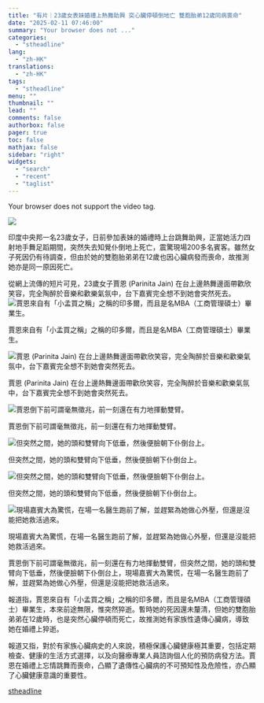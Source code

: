 ```yaml
---
title: "有片｜23歲女表妹婚禮上熱舞助興 突心臟停頓倒地亡 雙胞胎弟12歲同病喪命"
date: "2025-02-11 07:46:00"
summary: "Your browser does not ..."
categories:
  - "stheadline"
lang:
  - "zh-HK"
translations:
  - "zh-HK"
tags:
  - "stheadline"
menu: ""
thumbnail: ""
lead: ""
comments: false
authorbox: false
pager: true
toc: false
mathjax: false
sidebar: "right"
widgets:
  - "search"
  - "recent"
  - "taglist"
---
```


Your browser does not support the video tag.



![](https://image.stheadline.com/f/680p0/0x0/100/none/3a42ad9e20c5bdd46b2cee5ffcf01b99/stheadline/inewsmedia/20250211/_2025021107384762407.jpg)






印度中央邦一名23歲女子，日前參加表妹的婚禮時上台跳舞助興，正當她活力四射地手舞足蹈期間，突然失去知覺仆倒地上死亡，震驚現場200多名賓客。雖然女子死因仍有待調查，但由於她的雙胞胎弟弟在12歲也因心臟病發而喪命，故推測她亦是同一原因死亡。

從網上流傳的短片可見，23歲女子賈恩 (Parinita Jain) 在台上邊熱舞邊面帶歡欣笑容，完全陶醉於音樂和歡樂氣氛中，台下嘉賓完全想不到她會突然死去。
 ![賈恩來自有「小孟買之稱」之稱的印多爾，而且是名MBA（工商管理碩士）畢業生。](https://image.hkhl.hk/f/1024p0/0x0/100/none/667b853773faeafe31c46c5e6783bd55/2025-02/Screenshot_2025-02-10_at_9_20_30_PM.png)


賈恩來自有「小孟買之稱」之稱的印多爾，而且是名MBA（工商管理碩士）畢業生。



 ![賈恩 (Parinita Jain) 在台上邊熱舞邊面帶歡欣笑容，完全陶醉於音樂和歡樂氣氛中，台下嘉賓完全想不到她會突然死去。](https://image.hkhl.hk/f/1024p0/0x0/100/none/3d3f66e9105b9bb8482e968b5b6a15a2/2025-02/Screenshot_2025-02-10_at_9_28_04_PM.png)


賈恩 (Parinita Jain) 在台上邊熱舞邊面帶歡欣笑容，完全陶醉於音樂和歡樂氣氛中，台下嘉賓完全想不到她會突然死去。



 ![賈恩倒下前可謂毫無徵兆，前一刻還在有力地揮動雙臂。](https://image.hkhl.hk/f/1024p0/0x0/100/none/8b5cb28c1e68ce18cdf7048e1a5eedbf/2025-02/Screenshot_2025-02-10_at_9_27_45_PM.png)


賈恩倒下前可謂毫無徵兆，前一刻還在有力地揮動雙臂。



 ![但突然之間，她的頭和雙臂向下低垂，然後便臉朝下仆倒台上。](https://image.hkhl.hk/f/1024p0/0x0/100/none/aa237dde2d9e50890af51e7b7f2f3e7c/2025-02/Screenshot_2025-02-10_at_9_27_35_PM.png)


但突然之間，她的頭和雙臂向下低垂，然後便臉朝下仆倒台上。



 ![但突然之間，她的頭和雙臂向下低垂，然後便臉朝下仆倒台上。](https://image.hkhl.hk/f/1024p0/0x0/100/none/9f996f79673d852ea70f7b00a4a18035/2025-02/Screenshot_2025-02-10_at_9_27_24_PM.png)


但突然之間，她的頭和雙臂向下低垂，然後便臉朝下仆倒台上。



 ![現場嘉賓大為驚慌，在場一名醫生跑前了解，並趕緊為她做心外壓，但還是沒能把她救活過來。](https://image.hkhl.hk/f/1024p0/0x0/100/none/fdd82d6ca5a2ad4b1d98c99caab58bb8/2025-02/Screenshot_2025-02-10_at_9_28_15_PM.png)


現場嘉賓大為驚慌，在場一名醫生跑前了解，並趕緊為她做心外壓，但還是沒能把她救活過來。




賈恩倒下前可謂毫無徵兆，前一刻還在有力地揮動雙臂，但突然之間，她的頭和雙臂向下低垂，然後便臉朝下仆倒台上，現場嘉賓大為驚慌，在場一名醫生跑前了解，並趕緊為她做心外壓，但還是沒能把她救活過來。

報道指，賈恩來自有「小孟買之稱」之稱的印多爾，而且是名MBA（工商管理碩士）畢業生，本來前途無限，惟突然猝逝。暫時她的死因還未釐清，但她的雙胞胎弟弟在12歲時，也是突然心臟停頓而死亡，故推測她有家族性遺傳心臟病，導致她在婚禮上猝逝。

報道又指，對於有家族心臟病史的人來說，積極保護心臟健康極其重要，包括定期檢查、健康的生活方式選擇，以及向醫療專業人員諮詢個人化的預防病發方法。賈恩在婚禮上忘情跳舞而喪命，凸顯了遺傳性心臟病的不可預知性及危險性，亦凸顯了心臟健康意識的重要性。

[stheadline](https://std.stheadline.com/realtime/article/2052006/即時-國際-有片-23歲女表妹婚禮上熱舞助興-突心臟停頓倒地亡-雙胞胎弟12歲同病喪命)
